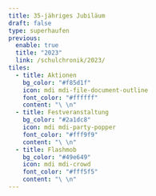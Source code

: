 ```yaml
---
title: 35-jähriges Jubiläum
draft: false
type: superhaufen
previous:
  enable: true
  title: "2023"
  link: /schulchronik/2023/
tiles:
  - title: Aktionen
    bg_color: "#f85d1f"
    icon: mdi mdi-file-document-outline
    font_color: "#ffffff"
    content: "\ \n"
  - title: Festveranstaltung
    bg_color: "#2a1dc8"
    icon: mdi mdi-party-popper
    font_color: "#fff9f9"
    content: "\ \n"
  - title: Flashmob
    bg_color: "#49e649"
    icon: mdi mdi-crowd
    font_color: "#fff5f5"
    content: "\ \n"
---
```


